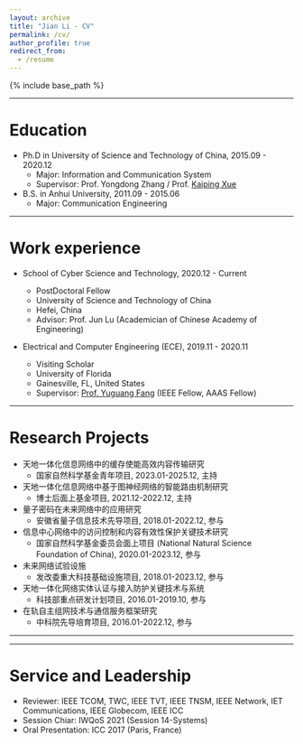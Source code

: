 ```yaml
---
layout: archive
title: "Jian Li - CV"
permalink: /cv/
author_profile: true
redirect_from:
  - /resume
---
```


{% include base_path %}

***

Education
======
* Ph.D in University of Science and Technology of China, 2015.09 - 2020.12
  * Major: Information and Communication System
  * Supervisor: Prof. Yongdong Zhang / Prof. [Kaiping Xue](http://staff.ustc.edu.cn/~kpxue/)
* B.S. in Anhui University, 2011.09 - 2015.06
  * Major: Communication Engineering

***

Work experience
======
* School of Cyber Science and Technology, 2020.12 - Current
  * PostDoctoral Fellow
  * University of Science and Technology of China
  * Hefei, China
  * Advisor: Prof. Jun Lu (Academician of Chinese Academy of Engineering)

* Electrical and Computer Engineering (ECE), 2019.11 - 2020.11
  * Visiting Scholar
  * University of Florida
  * Gainesville, FL, United States
  * Supervisor: [Prof. Yuguang Fang](http://www.fang.ece.ufl.edu/) (IEEE Fellow, AAAS Fellow)
  
***

Research Projects
======
* 天地一体化信息网络中的缓存使能高效内容传输研究
  * 国家自然科学基金青年项目, 2023.01-2025.12, 主持
* 天地一体化信息网络中基于图神经网络的智能路由机制研究
  * 博士后面上基金项目, 2021.12-2022.12, 主持
* 量子密码在未来网络中的应用研究
  * 安徽省量子信息技术先导项目, 2018.01-2022.12, 参与
* 信息中心网络中的访问控制和内容有效性保护关键技术研究
  * 国家自然科学基金委员会面上项目 (National Natural Science Foundation of China), 2020.01-2023.12, 参与
* 未来网络试验设施
  * 发改委重大科技基础设施项目, 2018.01-2023.12, 参与
* 天地一体化网络实体认证与接入防护关键技术与系统
  * 科技部重点研发计划项目, 2016.01-2019.10, 参与
* 在轨自主组网技术与通信服务框架研究
  * 中科院先导培育项目, 2016.01-2022.12, 参与

***

<div style="display:none">
Selected Publications
======
  <ul>{% for post in site.publications %}
    {% include archive-single-cv.html %}
  {% endfor %}</ul>
  
Teaching
======
  <ul>{% for post in site.teaching %}
    {% include archive-single-cv.html %}
  {% endfor %}</ul>
</div>

***

Service and Leadership
======
* Reviewer: IEEE TCOM, TWC, IEEE TVT, IEEE TNSM, IEEE Network, IET Communications, IEEE Globecom, IEEE ICC
* Session Chiar: IWQoS 2021 (Session 14-Systems)
* Oral Presentation: ICC 2017 (Paris, France)
